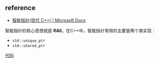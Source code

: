 

## reference
- [智能指针(现代 C++) | Microsoft Docs](https://docs.microsoft.com/zh-cn/cpp/cpp/smart-pointers-modern-cpp?view=msvc-170)


智能指针的核心思想就是 **RAII**。在C++中，智能指针常用的主要是两个类实现：
- `std::unique_ptr`
- `std::shared_ptr`


[代码](../../app/cxx11/smart_pointer.cpp)
